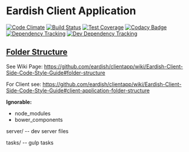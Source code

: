 # Eardish Client Application #
[![Code Climate](https://codeclimate.com/repos/54dbd1efe30ba06d3c00011a/badges/76b2af36d6f703968363/gpa.svg)](https://codeclimate.com/repos/54dbd1efe30ba06d3c00011a/feed)
[![Build Status](https://magnum.travis-ci.com/eardish/clientapp.svg?token=3tPz8nxiyVDrJofgzre8&branch=f-coverage)](https://magnum.travis-ci.com/eardish/clientapp)
[![Test Coverage](https://codeclimate.com/repos/54dbd1efe30ba06d3c00011a/badges/76b2af36d6f703968363/coverage.svg)](https://codeclimate.com/repos/54dbd1efe30ba06d3c00011a/feed)
[![Codacy Badge](https://www.codacy.com/project/badge/d4b12ff3989e4269afeea86cfdcb1086)](https://www.codacy.com)
[![Dependency Tracking](https://david-dm.org/eardish/clientapp.png?style=flat)](https://david-dm.org)
[![Dev Dependency Tracking](https://david-dm.org/eardish/clientapp#info=devDependencies)](https://david-dm.org)

## [Folder Structure](https://github.com/eardish/clientapp/wiki/Eardish-Client-Side-Code-Style-Guide#folder-structure) ##

See Wiki Page: https://github.com/eardish/clientapp/wiki/Eardish-Client-Side-Code-Style-Guide#folder-structure

For Client see: https://github.com/eardish/clientapp/wiki/Eardish-Client-Side-Code-Style-Guide#client-application-folder-structure

**Ignorable:**

* node_modules
* bower_components

server/
  -- dev server files

tasks/
  -- gulp tasks
